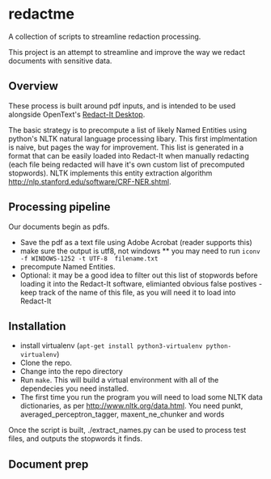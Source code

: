 # redactme
A collection of scripts to streamline redaction processing.

This project is an attempt to streamline and improve the way we redact documents with sensitive data. 

## Overview

These process is built around pdf inputs, and is intended to be used alongside OpenText's [Redact-It Desktop](http://www.opentext.com/what-we-do/products/enterprise-content-management/content-centric-applications/opentext-redact-it/opentext-redact-it-desktop).

The basic strategy is to precompute a list of likely Named Entities using python's NLTK natural language processing libary. This first implmentation is naive, but pages the way for improvement. This list is generated in a format that can be easily loaded into Redact-It when manually redacting (each file being redacted will have it's own custom list of precomputed stopwords). NLTK implements this entity extraction algorithm http://nlp.stanford.edu/software/CRF-NER.shtml.

## Processing pipeline

Our documents begin as pdfs.
* Save the pdf as a text file using Adobe Acrobat (reader supports this)
* make sure the output is utf8, not windows
** you may need to run `iconv -f WINDOWS-1252 -t UTF-8  filename.txt`
* precompute Named Entities. 
* Optional: it may be a good idea to filter out this list of stopwords before loading it into the Redact-It software, elimianted obvious false postives - keep track of the name of this file, as you will need it to load into Redact-It


## Installation
* install virtualenv (`apt-get install python3-virtualenv python-virtualenv`)
* Clone the repo.
* Change into the repo directory
* Run `make`.  This will build a virtual environment with all of the dependecies you need installed.
* The first time you run the program you will need to load some NLTK data dictionaries, as per http://www.nltk.org/data.html.  You need punkt, averaged_perceptron_tagger, maxent_ne_chunker and words

Once the script is built, ./extract_names.py can be used to process test files, and outputs the stopwords it finds. 

## Document prep
